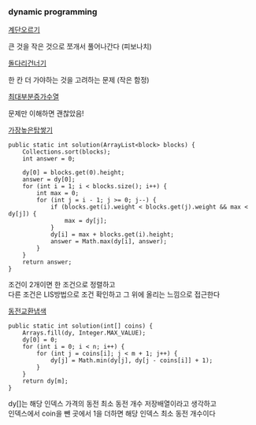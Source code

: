 ### dynamic programming

[계단오르기](계단오르기.java)

큰 것을 작은 것으로 쪼개서 풀어나간다 (피보나치)

[돌다리건너기](돌다리건너기.java)

한 칸 더 가야하는 것을 고려하는 문제 (작은 함정)

[최대부분증가수열](최대부분증가수열.java)

문제만 이해하면 괜찮았음!

[가장높은탑쌓기](가장높은탑쌓기.java)
```
public static int solution(ArrayList<block> blocks) {
    Collections.sort(blocks);
    int answer = 0;

    dy[0] = blocks.get(0).height;
    answer = dy[0];
    for (int i = 1; i < blocks.size(); i++) {
        int max = 0;
        for (int j = i - 1; j >= 0; j--) {
            if (blocks.get(i).weight < blocks.get(j).weight && max < dy[j]) {
                max = dy[j];
            }
            dy[i] = max + blocks.get(i).height;
            answer = Math.max(dy[i], answer);
        }
    }
    return answer;
}
```
조건이 2개이면 한 조건으로 정렬하고\
다른 조건은 LIS방법으로 조건 확인하고 그 위에 올리는 느낌으로 접근한다

[동전교환냅색](동전교환냅색.java)
```
public static int solution(int[] coins) {
    Arrays.fill(dy, Integer.MAX_VALUE);
    dy[0] = 0;
    for (int i = 0; i < n; i++) {
        for (int j = coins[i]; j < m + 1; j++) {
            dy[j] = Math.min(dy[j], dy[j - coins[i]] + 1);
        }
    }
    return dy[m];
}
```
dy[]는 해당 인덱스 가격의 동전 최소 동전 개수 저장배열이라고 생각하고\
인덱스에서 coin을 뺀 곳에서 1을 더하면 해당 인덱스 최소 동전 개수이다